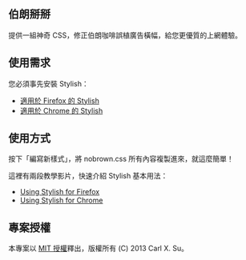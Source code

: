 ## 伯朗掰掰

提供一組神奇 CSS，修正伯朗咖啡誤植廣告橫幅，給您更優質的上網體驗。

## 使用需求

您必須事先安裝 Stylish：

* [適用於 Firefox 的 Stylish][stylish_fx]
* [適用於 Chrome 的 Stylish][stylish_cr]

## 使用方式

按下「編寫新樣式」，將 nobrown.css 所有內容複製進來，就這麼簡單！

這裡有兩段教學影片，快速介紹 Stylish 基本用法：

* [Using Stylish for Firefox][use_stylish_fx]
* [Using Stylish for Chrome][use_stylish_cr]

## 專案授權

本專案以 [MIT 授權](LICENSE)釋出，版權所有 (C) 2013 Carl X. Su。

[stylish_fx]: https://addons.mozilla.org/zh-tw/firefox/addon/stylish/
[stylish_cr]: https://chrome.google.com/webstore/detail/stylish/fjnbnpbmkenffdnngjfgmeleoegfcffe
[use_stylish_fx]: http://userstyles.org/help/stylish_firefox
[use_stylish_cr]: http://userstyles.org/help/stylish_chrome
